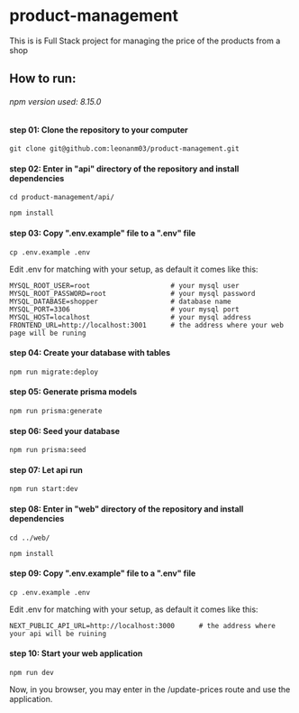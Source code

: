 # product-management
This is is Full Stack project for managing the price of the products from a shop

## How to run:
###### npm version used: 8.15.0

#### step 01: Clone the repository to your computer
```
git clone git@github.com:leonanm03/product-management.git
 ```
#### step 02: Enter in "api" directory of the repository and install dependencies
```
cd product-management/api/
 ```
```
npm install
 ```
#### step 03: Copy ".env.example" file to a ".env" file
```
cp .env.example .env
 ```
Edit .env for matching with your setup, as default it comes like this:
```
MYSQL_ROOT_USER=root                    # your mysql user
MYSQL_ROOT_PASSWORD=root                # your mysql password
MYSQL_DATABASE=shopper                  # database name
MYSQL_PORT=3306                         # your mysql port
MYSQL_HOST=localhost                    # your mysql address
FRONTEND_URL=http://localhost:3001      # the address where your web page will be runing
```
#### step 04: Create your database with tables
```
npm run migrate:deploy
 ```
#### step 05: Generate prisma models
```
npm run prisma:generate
 ```
#### step 06: Seed your database
```
npm run prisma:seed
 ```
#### step 07: Let api run
```
npm run start:dev
 ```
#### step 08: Enter in "web" directory of the repository and install dependencies
```
cd ../web/
 ```
```
npm install
 ```
#### step 09: Copy ".env.example" file to a ".env" file
```
cp .env.example .env
 ```
Edit .env for matching with your setup, as default it comes like this:
```
NEXT_PUBLIC_API_URL=http://localhost:3000      # the address where your api will be ruining
```
#### step 10: Start your web application
```
npm run dev
 ```



Now, in you browser, you may enter in the /update-prices route and use the application.
